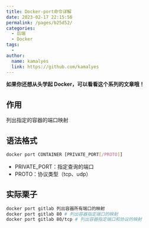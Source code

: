 ```yaml
---
title: Docker-port命令详解
date: 2023-02-17 22:15:56
permalink: /pages/b25d52/
categories:
  - 后端
  - Docker
tags:
  - 
author: 
  name: kamalyes
  link: https://github.com/kamalyes
---
```

**如果你还想从头学起 Docker，可以看看这个系列的文章哦！**

## 作用

列出指定的容器的端口映射

## 语法格式

```bash
docker port CONTAINER [PRIVATE_PORT[/PROTO]]
```

- PRIVATE_PORT：指定查询的端口
- PROTO：协议类型（tcp、udp）

## 实际栗子

```bash
docker port gitlab 列出容器所有端口的映射
docker port gitlab 80 # 列出容器指定端口的映射
docker port gitlab 80/tcp # 列出容器指定端口和协议的映射
```
